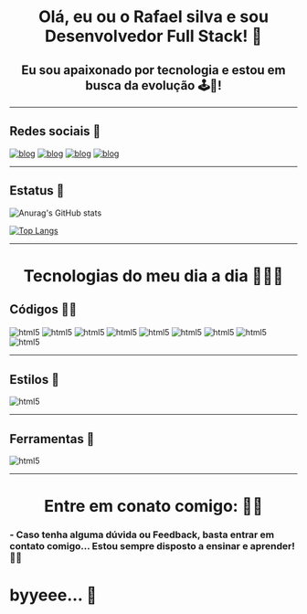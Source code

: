 <h1 align="center">
 Olá, eu ou o Rafael silva e sou Desenvolvedor Full Stack! 🚀
</h1>

<h2 align="center">
Eu sou apaixonado por tecnologia e estou em busca da evolução  🕹️👾!
</h2><hr>

<h2>
Redes sociais 📰
</h2>

[![blog](https://img.shields.io/badge/Instagram-E4405F?style=for-the-badge&logo=instagram&logoColor=white)](https://instagram.com/81_rafael)
[![blog](https://img.shields.io/badge/LinkedIn-0077B5?style=for-the-badge&logo=linkedin&logoColor=white)](https://www.linkedin.com/in/rafael-silva-622518189/)
[![blog](https://img.shields.io/badge/Gmail-D14836?style=for-the-badge&logo=gmail&logoColor=white)](https://mailto:contao@rafaelslv139@gmail.com)
[![blog](https://img.shields.io/badge/WhatsApp-25D366?style=for-the-badge&logo=whatsapp&logoColor=white)](https://wa.me/+5585981515996)<br><hr>

<h2>
Estatus 📜 
</h2>

![Anurag's GitHub stats](https://github-readme-stats.vercel.app/api?username=81-rafael&show_icons=true&theme=merko)

[![Top Langs](https://github-readme-stats.vercel.app/api/top-langs/?username=81-rafael&layout=compact)](https://github.com/anuraghazra/github-readme-stats)<hr>

<h1 align="center">
Tecnologias do meu dia a dia 🧑🏻‍💻
</h1>

<h2>
Códigos 🐱‍👤
</h2>

<div style="display: inline_block">
<img align="center" alt="html5" src="https://img.shields.io/badge/HTML5-E34F26?style=for-the-badge&logo=html5&logoColor=white" />
<img align="center" alt="html5" src="https://img.shields.io/badge/JavaScript-F7DF1E?style=for-the-badge&logo=javascript&logoColor=black" />
<img align="center" alt="html5" src="https://img.shields.io/badge/React-20232A?style=for-the-badge&logo=react&logoColor=61DAFB" />
<img align="center" alt="html5" src="https://img.shields.io/badge/Bootstrap-563D7C?style=for-the-badge&logo=bootstrap&logoColor=white" />
<img align="center" alt="html5" src="https://img.shields.io/badge/PHP-777BB4?style=for-the-badge&logo=php&logoColor=white" />
<img align="center" alt="html5" src="https://img.shields.io/badge/MySQL-00000F?style=for-the-badge&logo=mysql&logoColor=white" />
<img align="center" alt="html5" src="https://img.shields.io/badge/jQuery-0769AD?style=for-the-badge&logo=jquery&logoColor=white" />
<img align="center" alt="html5" src="https://img.shields.io/badge/Ionic-3880FF?style=for-the-badge&logo=ionic&logoColor=white" />
<img align="center" alt="html5" src="https://img.shields.io/badge/Wordpress-21759B?style=for-the-badge&logo=wordpress&logoColor=white" />
</div><hr>

<h2>
Estilos 🎨
</h2>

<div style="display: inline_block">
<img align="center" alt="html5" src="https://img.shields.io/badge/CSS-239120?&style=for-the-badge&logo=css3&logoColor=white" />
</div><hr>

<h2>
Ferramentas 🔧
</h2>

<div style="display: inline_block">
<img align="center" alt="html5" src="https://img.shields.io/badge/GitHub-100000?style=for-the-badge&logo=github&logoColor=white" />
</div><hr>

<h1 align="center">
Entre em conato comigo: 💬🤝 </h1>
<h3>
- Caso tenha alguma dúvida ou Feedback, basta entrar em contato comigo... Estou sempre disposto a ensinar e aprender! 🙋😁
</h3>

<h1>
byyeee... 💙
</h1>







